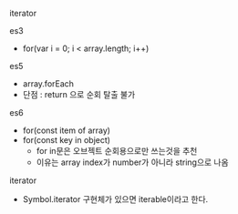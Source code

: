 iterator


es3
- for(var i = 0; i < array.length; i++)

es5
- array.forEach
- 단점 : return 으로 순회 탈출 불가

es6
- for(const item of array)
- for(const key in object)
    - for in문은 오브젝트 순회용으로만 쓰는것을 추천
    - 이유는 array index가 number가 아니라 string으로 나옴

iterator
- Symbol.iterator 구현체가 있으면 iterable이라고 한다.